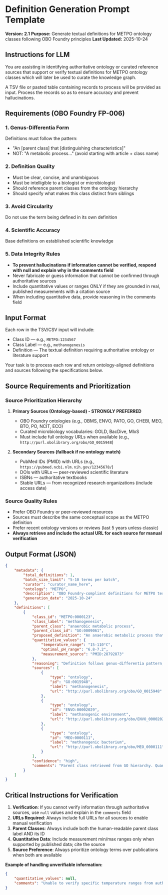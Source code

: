 # Definition Generation Prompt Template

**Version: 2.1**
**Purpose:** Generate textual definitions for METPO ontology classes following OBO Foundry principles
**Last Updated:** 2025-10-24

## Instructions for LLM

You are assisting in identifying authoritative ontology or curated reference sources that support or verify textual definitions for METPO ontology classes which will later be used to curate the knowledge graph.

A TSV file or pasted table containing records to process will be provided as input. Process the records so as to ensure accuracy and prevent hallucinations. 

## Requirements (OBO Foundry FP-006)

### 1\. Genus-Differentia Form

Definitions must follow the pattern:

* "An \[parent class\] that \[distinguishing characteristics\]"
* NOT: "A metabolic process..." (avoid starting with article \+ class name)

### 2\. Definition Quality

* Must be clear, concise, and unambiguous
* Must be intelligible to a biologist or microbiologist
* Should reference parent classes from the ontology hierarchy
* Should specify what makes this class distinct from siblings

### 3\. Avoid Circularity

Do not use the term being defined in its own definition

### 4\. Scientific Accuracy

Base definitions on established scientific knowledge

### 5\. Data Integrity Rules

* **To prevent hallucinations if information cannot be verified, respond with null and explain why in the comments field**
* Never fabricate or guess information that cannot be confirmed through authoritative sources
* Include quantitative values or ranges ONLY if they are grounded in real, published measurements with a citation source
* When including quantitative data, provide reasoning in the comments field

## Input Format

Each row in the TSV/CSV input will include:

* Class ID — e.g., `METPO:1234567`
* Class Label — e.g., `methanogenesis`
* Definition — The textual definition requiring authoritative ontology or literature support

Your task is to process each row and return ontology-aligned definitions and sources following the specifications below.

## Source Requirements and Prioritization

### Source Prioritization Hierarchy

1. **Primary Sources (Ontology-based) \- STRONGLY PREFERRED**

   * OBO Foundry ontologies (e.g., OBMS, ENVO, PATO, GO, CHEBI, MEO, BTO, PO, NCIT, ECO)
   * Curated microbiology vocabularies: GOLD, BacDive, MIxS
   * Must include full ontology URLs when available (e.g., `http://purl.obolibrary.org/obo/GO_0015948`)



2. **Secondary Sources (fallback if no ontology match)**

   * PubMed IDs (PMID) with URLs (e.g., `https://pubmed.ncbi.nlm.nih.gov/12345678/`)
   * DOIs with URLs — peer-reviewed scientific literature
   * ISBNs — authoritative textbooks
   * Stable URLs — from recognized research organizations (include access date)

### Source Quality Rules

* Prefer OBO Foundry or peer-reviewed resources
* Sources must describe the same conceptual scope as the METPO definition
* Prefer recent ontology versions or reviews (last 5 years unless classic)
* **Always retrieve and include the actual URL for each source for manual verification**

## Output Format (JSON)

```json
{
    "metadata": {
        "total_definitions": 1,
        "batch_size_limit": "5-10 terms per batch",
        "curator": "curator_name_here",
        "ontology": "METPO",
        "description": "OBO Foundry-compliant definitions for METPO terms",
        "generation_date": "2025-10-24"
    },
    "definitions": [
        {
            "class_id": "METPO:0000123",
            "class_label": "methanogenesis",
            "parent_class": "anaerobic metabolic process",
            "parent_class_id": "GO:0009061",
            "proposed_definition": "An anaerobic metabolic process that produces methane as the primary end product, typically using carbon dioxide or acetate as electron acceptors.",
            "quantitative_values": {
                "temperature_range": "15-110°C",
                "optimal_pH_range": "6.8-7.2",
                "measurement_source": "PMID:28792873"
            },
            "reasoning": "Definition follows genus-differentia pattern, aligns with GO:0015948 (methanogenesis) and ENVO:00002029 (methanogenic environment). Clarifies distinguishing metabolic characteristics. Temperature range based on published measurements from thermophilic and mesophilic methanogens.",
            "sources": [
                {
                    "type": "ontology",
                    "id": "GO:0015948",
                    "label": "methanogenesis",
                    "url": "http://purl.obolibrary.org/obo/GO_0015948"
                },
                {
                    "type": "ontology",
                    "id": "ENVO:00002029",
                    "label": "methanogenic environment",
                    "url": "http://purl.obolibrary.org/obo/ENVO_00002029"
                },
                {
                    "type": "ontology",
                    "id": "MEO:0000111",
                    "label": "methanogenic bacterium",
                    "url": "http://purl.obolibrary.org/obo/MEO_0000111"
                }
            ],
            "confidence": "high",
            "comments": "Parent class retrieved from GO hierarchy. Quantitative temperature values based on published ranges for known methanogenic archaea. If unable to verify specific values, would mark as null."
        }
    ]
}
```

## Critical Instructions for Verification

1. **Verification**: If you cannot verify information through authoritative sources, use `null` values and explain in the `comments` field
2. **URLs Required**: Always include full URLs for all sources to enable manual verification
3. **Parent Classes**: Always include both the human-readable parent class label AND its ID
4. **Quantitative Data**: Include measurement min/max ranges only when supported by published data; cite the source
5. **Source Preference**: Always prioritize ontology terms over publications when both are available

**Example of handling unverifiable information:**

```json
{
    "quantitative_values": null,
    "comments": "Unable to verify specific temperature ranges from authoritative sources. Recommend manual curation from primary literature."
}
```
